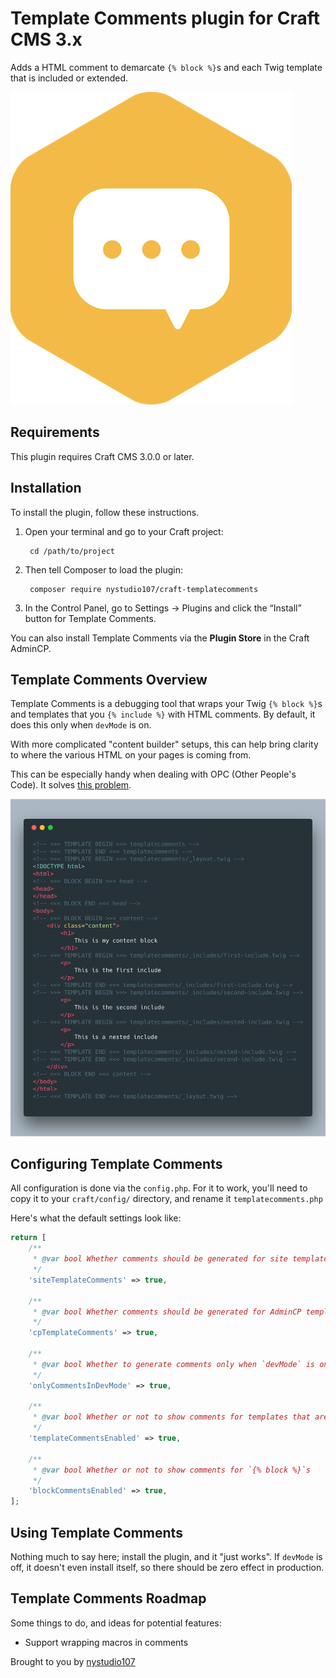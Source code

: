 # Template Comments plugin for Craft CMS 3.x

Adds a HTML comment to demarcate `{% block %}`s and each Twig template that is included or extended.

![Screenshot](resources/img/plugin-logo.png)

## Requirements

This plugin requires Craft CMS 3.0.0 or later.

## Installation

To install the plugin, follow these instructions.

1. Open your terminal and go to your Craft project:

        cd /path/to/project

2. Then tell Composer to load the plugin:

        composer require nystudio107/craft-templatecomments

3. In the Control Panel, go to Settings → Plugins and click the “Install” button for Template Comments.

You can also install Template Comments via the **Plugin Store** in the Craft AdminCP.

## Template Comments Overview

Template Comments is a debugging tool that wraps your Twig `{% block %}`s and templates that you `{% include %}` with HTML comments. By default, it does this only when `devMode` is on.

With more complicated "content builder" setups, this can help bring clarity to where the various HTML on your pages is coming from.

This can be especially handy when dealing with OPC (Other People's Code). It solves [this problem](https://craftcms.stackexchange.com/questions/27769/how-can-i-print-the-name-of-every-template-being-rendered-in-html-comments-when).

![Screenshot](resources/screenshots/templatecomments-example.png)

## Configuring Template Comments

All configuration is done via the `config.php`. For it to work, you'll need to copy it to your `craft/config/` directory, and rename it `templatecomments.php`

Here's what the default settings look like:

```php
return [
    /**
     * @var bool Whether comments should be generated for site templates
     */
    'siteTemplateComments' => true,

    /**
     * @var bool Whether comments should be generated for AdminCP templates
     */
    'cpTemplateComments' => true,

    /**
     * @var bool Whether to generate comments only when `devMode` is on
     */
    'onlyCommentsInDevMode' => true,

    /**
     * @var bool Whether or not to show comments for templates that are include'd
     */
    'templateCommentsEnabled' => true,

    /**
     * @var bool Whether or not to show comments for `{% block %}`s
     */
    'blockCommentsEnabled' => true,
];
```

## Using Template Comments

Nothing much to say here; install the plugin, and it "just works". If `devMode` is off, it doesn't even install itself, so there should be zero effect in production.

## Template Comments Roadmap

Some things to do, and ideas for potential features:

* Support wrapping macros in comments

Brought to you by [nystudio107](https://nystudio107.com/)
